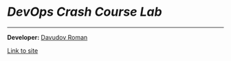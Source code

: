 # *DevOps Crash Course Lab*
***
**Developer:** [Davudov Roman](https://github.com/roma-228)

[Link to site](https://roma-228.github.io/)
